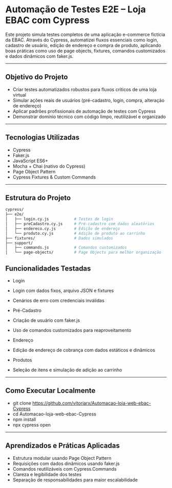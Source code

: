 # Automação de Testes E2E – Loja EBAC com Cypress

Este projeto simula testes completos de uma aplicação e-commerce fictícia da EBAC. Através do Cypress, automatizei fluxos essenciais como login, cadastro de usuário, edição de endereço e compra de produto, aplicando boas práticas como uso de page objects, fixtures, comandos customizados e dados dinâmicos com faker.js.

---

## Objetivo do Projeto

- Criar testes automatizados robustos para fluxos críticos de uma loja virtual  
- Simular ações reais de usuários (pré-cadastro, login, compra, alteração de endereço)  
- Aplicar padrões profissionais de automação de testes com Cypress  
- Demonstrar domínio técnico com código limpo, reutilizável e organizado  

---

## Tecnologias Utilizadas

- Cypress  
- Faker.js  
- JavaScript ES6+  
- Mocha + Chai (nativo do Cypress)  
- Page Object Pattern  
- Cypress Fixtures & Custom Commands  

---

## Estrutura do Projeto

```bash
cypress/
├── e2e/
│   ├── login.cy.js           # Testes de login
│   ├── preCadastro.cy.js     # Pré-cadastro com dados aleatórios
│   ├── endereco.cy.js        # Edição de endereço
│   └── produto.cy.js         # Adição de produto ao carrinho
├── fixtures/                 # Dados simulados
├── support/
│   ├── commands.js           # Comandos customizados
│   └── page-objects/         # Page Objects para melhor organização

```
## Funcionalidades Testadas
- Login
- Login com dados fixos, arquivo JSON e fixtures

- Cenários de erro com credenciais inválidas

- Pré-Cadastro
- Criação de usuário com faker.js

- Uso de comandos customizados para reaproveitamento

- Endereço
- Edição de endereço de cobrança com dados estáticos e dinâmicos

- Produtos
- Seleção de itens e simulação de adição ao carrinho

---
## Como Executar Localmente
* git clone https://github.com/vitoriarx/Automacao-loja-web-ebac-Cypress
* cd Automacao-loja-web-ebac-Cypress
* npm install
* npx cypress open

---
## Aprendizados e Práticas Aplicadas

- Estrutura modular usando Page Object Pattern
- Requisições com dados dinâmicos usando faker.js
- Comandos reutilizáveis com Cypress.Commands
- Clareza e legibilidade dos testes
- Separação de responsabilidades para maior escalabilidade
